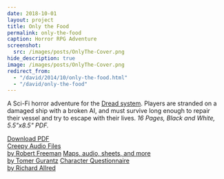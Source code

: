 ```yaml
---
date: 2018-10-01
layout: project
title: Only the Food
permalink: only-the-food
caption: Horror RPG Adventure
screenshot:
  src: /images/posts/OnlyThe-Cover.png
hide_description: true
image: /images/posts/OnlyThe-Cover.png
redirect_from:
  - "/david/2014/10/only-the-food.html"
  - "/david/only-the-food"
---
```



A Sci-Fi horror adventure for the [Dread system](/david/extremely-interesting-role-playing-games#dread). Players are stranded on a damaged ship with a broken AI, and must survive long enough to repair their vessel and try to escape with their lives. *16 Pages, Black and White, 5.5"x8.5" PDF.*

<div class="shopping-buttons">
<a target="_blank" href="/files/OnlytheFood-Digital.pdf" class="btn btn-primary">Download PDF</a>
<div style="width:100%;margin:0px;padding:0px;"></div>
<a target="_blank" href="https://drive.google.com/open?id=1VmqucXbk79hvqvR7vnnFC15Bs8aC5JMS" class="btn btn-primary">Creepy Audio Files<br>by Robert Freeman</a>
<a target="_blank" href="http://www.supernovembergames.com/tomes-of-tomes/2016/10/1/dread-only-the-food-and-aliens" class="btn btn-primary">Maps, audio, sheets, and more<br>by Tomer Gurantz</a>
<a target="_blank" href="https://drive.google.com/file/d/0B0kJHmPZ9hLOMVlYWmtWSV9BcUk/view" class="btn btn-primary">Character Questionnaire<br>by Richard Allred</a>
</div>

